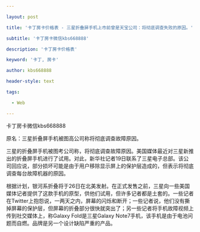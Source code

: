 ---
layout: post
title: '卡丁房卡价格表 - 三星折叠屏手机上市前曾是天宝公司：将彻底调查失败的原因。'
subtitle: '卡丁房卡微信kbs668888'
description: '卡丁房卡价格表'
keyword: '卡丁, 房卡'
author: kbs668888
header-style: text
tags:
  - Web
---
卡丁房卡微信kbs668888

原名：三星折叠屏手机被图高公司称将彻底调查故障原因。

三星的折叠屏手机被图考公司称，将彻底调查故障原因。美国媒体最近对三星新推出的折叠屏手机进行了试用。对此，新华社记者19日联系了三星电子总部。该公司回应说，部分损坏可能是由于用户移除显示屏上的保护层造成的，但表示将彻底调查每台故障机器的原因。

根据计划，银河系折叠将于26日在北美发射。在正式发售之前，三星向一些美国媒体记者提供了这款手机的原型，供他们试用，但许多记者都是土套的。一些记者在Twitter上抱怨说，一两天之内，屏幕的闪烁和断开；一些记者说，他们没有撕掉屏幕的保护层，但屏幕的折叠部分很快就突出了；另一些记者将手机故障视频上传到社交媒体上，称Galaxy
Fold是三星Galaxy Note7手机，该手机是由于电池问题而自燃。品牌是另一个设计缺陷严重的产品。


